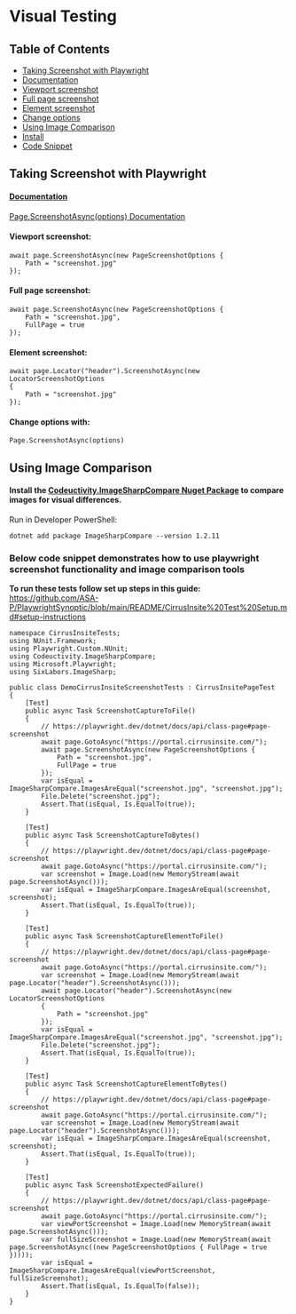 # **Visual Testing**
## Table of Contents
- [Taking Screenshot with Playwright](https://github.com/ASA-P/PlaywrightSynoptic/blob/main/README/Visual%20Testing.md#taking-screenshot-with-playwright)
-  [Documentation]()
- [Viewport screenshot]()
-  [Full page screenshot]()
- [Element screenshot]()
-  [Change options]()
-  [Using Image Comparison]()
-  [Install](https://github.com/ASA-P/PlaywrightSynoptic/blob/main/README/Visual%20Testing.md#install-the-codeuctivityimagesharpcompare-nuget-package-to-compare-images-for-visual-differences)
-  [Code Snippet](https://github.com/ASA-P/PlaywrightSynoptic/blob/main/README/Visual%20Testing.md#below-code-snippet-demonstrates-how-to-use-playwright-screenshot-functionality-and-image-comparison-tools)

## **Taking Screenshot with Playwright**

#### **[Documentation](https://playwright.dev/dotnet/docs/screenshots)**
[Page.ScreenshotAsync(options) Documentation](https://playwright.dev/dotnet/docs/api/class-page#page-screenshot)

#### **Viewport screenshot:**
```
await page.ScreenshotAsync(new PageScreenshotOptions {
    Path = "screenshot.jpg"
});
```

#### **Full page screenshot:**
```
await page.ScreenshotAsync(new PageScreenshotOptions {
    Path = "screenshot.jpg",
    FullPage = true
});
```

#### **Element screenshot:**
```
await page.Locator("header").ScreenshotAsync(new LocatorScreenshotOptions
{
    Path = "screenshot.jpg"
});
```

#### **Change options with:**

```Page.ScreenshotAsync(options) ```

## **Using Image Comparison**

#### **Install the [Codeuctivity.ImageSharpCompare Nuget Package](https://www.nuget.org/packages/Codeuctivity.ImageSharpCompare/) to compare images for visual differences.**
Run in Developer PowerShell:

```dotnet add package ImageSharpCompare --version 1.2.11```


### **Below code snippet demonstrates how to use playwright screenshot functionality and image comparison tools**
**To run these tests follow set up steps in this guide:** https://github.com/ASA-P/PlaywrightSynoptic/blob/main/README/CirrusInsite%20Test%20Setup.md#setup-instructions

```
namespace CirrusInsiteTests;
using NUnit.Framework;
using Playwright.Custom.NUnit;
using Codeuctivity.ImageSharpCompare;
using Microsoft.Playwright;
using SixLabors.ImageSharp;

public class DemoCirrusInsiteScreenshotTests : CirrusInsitePageTest
{
    [Test]
    public async Task ScreenshotCaptureToFile()
    {
        // https://playwright.dev/dotnet/docs/api/class-page#page-screenshot
        await page.GotoAsync("https://portal.cirrusinsite.com/");
        await page.ScreenshotAsync(new PageScreenshotOptions {
            Path = "screenshot.jpg",
            FullPage = true
        });
        var isEqual = ImageSharpCompare.ImagesAreEqual("screenshot.jpg", "screenshot.jpg");
        File.Delete("screenshot.jpg");
        Assert.That(isEqual, Is.EqualTo(true));
    }

    [Test]
    public async Task ScreenshotCaptureToBytes()
    {
        // https://playwright.dev/dotnet/docs/api/class-page#page-screenshot
        await page.GotoAsync("https://portal.cirrusinsite.com/");
        var screenshot = Image.Load(new MemoryStream(await page.ScreenshotAsync()));
        var isEqual = ImageSharpCompare.ImagesAreEqual(screenshot, screenshot);
        Assert.That(isEqual, Is.EqualTo(true));
    }

    [Test]
    public async Task ScreenshotCaptureElementToFile()
    {
        // https://playwright.dev/dotnet/docs/api/class-page#page-screenshot
        await page.GotoAsync("https://portal.cirrusinsite.com/");
        var screenshot = Image.Load(new MemoryStream(await page.Locator("header").ScreenshotAsync()));
        await page.Locator("header").ScreenshotAsync(new LocatorScreenshotOptions
        {
            Path = "screenshot.jpg"
        });
        var isEqual = ImageSharpCompare.ImagesAreEqual("screenshot.jpg", "screenshot.jpg");
        File.Delete("screenshot.jpg");
        Assert.That(isEqual, Is.EqualTo(true));
    }

    [Test]
    public async Task ScreenshotCaptureElementToBytes()
    {
        // https://playwright.dev/dotnet/docs/api/class-page#page-screenshot
        await page.GotoAsync("https://portal.cirrusinsite.com/");
        var screenshot = Image.Load(new MemoryStream(await page.Locator("header").ScreenshotAsync()));
        var isEqual = ImageSharpCompare.ImagesAreEqual(screenshot, screenshot);
        Assert.That(isEqual, Is.EqualTo(true));
    }

    [Test]
    public async Task ScreenshotExpectedFailure()
    {
        // https://playwright.dev/dotnet/docs/api/class-page#page-screenshot
        await page.GotoAsync("https://portal.cirrusinsite.com/");
        var viewPortScreenshot = Image.Load(new MemoryStream(await page.ScreenshotAsync()));
        var fullSizeScreenshot = Image.Load(new MemoryStream(await page.ScreenshotAsync((new PageScreenshotOptions { FullPage = true }))));
        var isEqual = ImageSharpCompare.ImagesAreEqual(viewPortScreenshot, fullSizeScreenshot);
        Assert.That(isEqual, Is.EqualTo(false));
    }
}
```